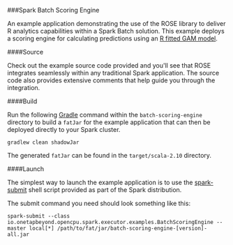###Spark Batch Scoring Engine

An example application demonstrating the use of the ROSE library to
deliver R analytics capabilities within a Spark Batch solution. This
example deploys a scoring engine for calculating predictions using
an [R fitted GAM model](https://cran.r-project.org/web/packages/gam/index.html).

####Source

Check out the example source code provided and you'll see that ROSE
integrates seamlessly within any traditional Spark application. The source
code also provides extensive comments that help guide you through
the integration.

####Build

Run the following [Gradle](http://gradle.org/) command within
the `batch-scoring-engine` directory to build a `fatJar` for the example application
that can then be deployed directly to your Spark cluster.

``
gradlew clean shadowJar
``

The generated `fatJar` can be found in the `target/scala-2.10` directory.

####Launch

The simplest way to launch the example application is to use the
[spark-submit](https://spark.apache.org/docs/latest/submitting-applications.html)
shell script provided as part of the Spark distribution.

The submit command you need should look something like this:

```
spark-submit --class io.onetapbeyond.opencpu.spark.executor.examples.BatchScoringEngine --master local[*] /path/to/fat/jar/batch-scoring-engine-[version]-all.jar
```
